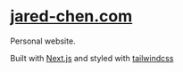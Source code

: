 # [jared-chen.com](https://jared-chen.com)

Personal website.

Built with [Next.js](https://nextjs.org/) and styled with [tailwindcss](https://tailwindcss.com)
